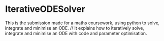 # IterativeODESolver
This is the submission made for a maths coursework, using python to solve, integrate and minimise an ODE. 
// It explains how to iteratively solve, integrate and minimise an ODE with code and parameter optimisation.
